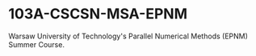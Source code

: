 # 103A-CSCSN-MSA-EPNM
Warsaw University of Technology's Parallel Numerical Methods (EPNM) Summer Course.
